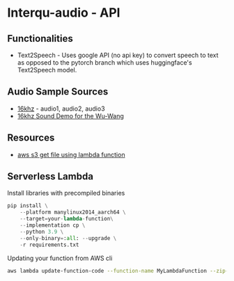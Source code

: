 # Interqu-audio - API

## Functionalities
- Text2Speech - Uses google API (no api key) to convert speech to text as opposed to the pytorch branch which uses huggingface's Text2Speech model.

## Audio Sample Sources
- [16khz](http://www.fit.vutbr.cz/~motlicek/speech_hnm.html) - audio1, audio2, audio3
- [16khz Sound Demo for the Wu-Wang](https://web.cse.ohio-state.edu/~wang.77/pnl/demo/WuReverb.html)

## Resources
- [aws s3 get file using lambda function](https://stackoverflow.com/questions/30651502/how-to-get-contents-of-a-text-file-from-aws-s3-using-a-lambda-function)

## Serverless Lambda

Install libraries with precompiled binaries
```python
pip install \
    --platform manylinux2014_aarch64 \
    --target=your-lambda-function\
    --implementation cp \
    --python 3.9 \
    --only-binary=:all: --upgrade \
    -r requirements.txt
```

Updating your function from AWS cli
```bash
aws lambda update-function-code --function-name MyLambdaFunction --zip-file fileb://my-deployment-package.zip
```
